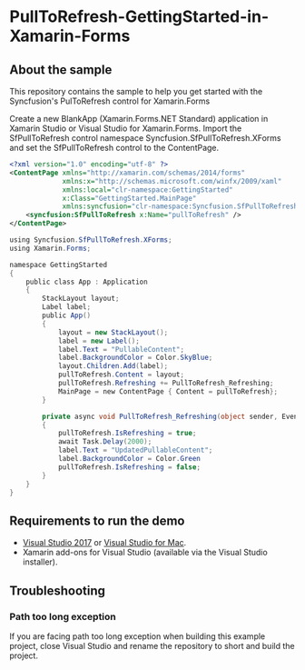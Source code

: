 # PullToRefresh-GettingStarted-in-Xamarin-Forms

## About the sample
This repository contains the sample to help you get started with the Syncfusion's PulToRefresh control for Xamarin.Forms

Create a new BlankApp (Xamarin.Forms.NET Standard) application in Xamarin Studio or Visual Studio for Xamarin.Forms.
Import the SfPullToRefresh control namespace Syncfusion.SfPullToRefresh.XForms and set the SfPullToRefresh control to the ContentPage.

```xml
<?xml version="1.0" encoding="utf-8" ?>
<ContentPage xmlns="http://xamarin.com/schemas/2014/forms"
             xmlns:x="http://schemas.microsoft.com/winfx/2009/xaml"
             xmlns:local="clr-namespace:GettingStarted"
             x:Class="GettingStarted.MainPage" 
             xmlns:syncfusion="clr-namespace:Syncfusion.SfPullToRefresh.XForms;assembly=Syncfusion.SfPullToRefresh.XForms">
    <syncfusion:SfPullToRefresh x:Name="pullToRefresh" />
</ContentPage>

```
```c#
using Syncfusion.SfPullToRefresh.XForms;
using Xamarin.Forms;

namespace GettingStarted
{
    public class App : Application
    {
        StackLayout layout;
        Label label;
        public App()
        {
            layout = new StackLayout();
            label = new Label();
            label.Text = "PullableContent";
            label.BackgroundColor = Color.SkyBlue;
            layout.Children.Add(label);
            pullToRefresh.Content = layout;
            pullToRefresh.Refreshing += PullToRefresh_Refreshing;
            MainPage = new ContentPage { Content = pullToRefresh};
        }

        private async void PullToRefresh_Refreshing(object sender, EventArgs args)
        {
            pullToRefresh.IsRefreshing = true;
            await Task.Delay(2000);
            label.Text = "UpdatedPullableContent";
            label.BackgroundColor = Color.Green
            pullToRefresh.IsRefreshing = false;
        }
    }
} 
```
## <a name="requirements-to-run-the-demo"></a>Requirements to run the demo ##

* [Visual Studio 2017](https://visualstudio.microsoft.com/downloads/) or [Visual Studio for Mac](https://visualstudio.microsoft.com/vs/mac/).
* Xamarin add-ons for Visual Studio (available via the Visual Studio installer).

## <a name="troubleshooting"></a>Troubleshooting ##
### Path too long exception
If you are facing path too long exception when building this example project, close Visual Studio and rename the repository to short and build the project. 